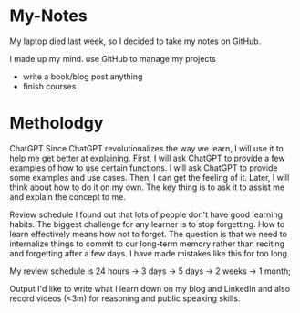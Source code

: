 # My-Notes
My laptop died last week, so I decided to take my notes on GitHub.

I made up my mind. 
use GitHub to manage my projects 
- write a book/blog post anything
- finish courses

# Metholodgy
ChatGPT
Since ChatGPT revolutionalizes the way we learn, I will use it to help me get better at explaining. First, I will ask ChatGPT to provide a few examples of how to use certain functions. I will ask ChatGPT to provide some examples and use cases. Then, I can get the feeling of it. Later, I will think about how to do it on my own. The key thing is to ask it to assist me and explain the concept to me.

Review schedule
I found out that lots of people don't have good learning habits. The biggest challenge for any learner is to stop forgetting. How to learn effectively means how not to forget. The question is that we need to internalize things to commit to our long-term memory rather than reciting and forgetting after a few days. I have made mistakes like this for too long.

My review schedule is 24 hours -> 3 days -> 5 days -> 2 weeks -> 1 month;

Output
I'd like to write what I learn down on my blog and LinkedIn and also record videos (<3m) for reasoning and public speaking skills.
